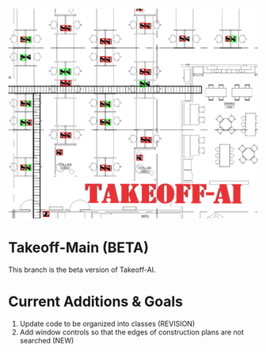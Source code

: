 ![Cover Image](https://github.com/james-elliott2017/Takeoff-AI/blob/master/repo_images/takeoff_AI_logo.png)
# Takeoff-Main (BETA)
This branch is the beta version of Takeoff-AI.  

# Current Additions & Goals  
1. Update code to be organized into classes (REVISION)  
2. Add window controls so that the edges of construction plans are not searched (NEW)
